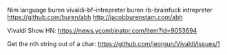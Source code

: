 Nim language
buren vivaldi-bf-intrepreter
buren rb-brainfuck intrepreter
https://github.com/buren/abh
http://jacobburenstam.com/abh

Vivaldi Show HN: https://news.ycombinator.com/item?id=9053694

Get the nth string out of a char: https://github.com/jeorgun/Vivaldi/issues/1
